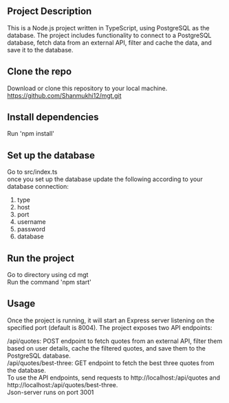 ## Project Description 
This is a Node.js project written in TypeScript, using PostgreSQL as the database. The project includes functionality to connect to a PostgreSQL database, fetch data from an external API, filter and cache the data, and save it to the database.

## Clone the repo
Download or clone this repository to your local machine.<br>
https://github.com/Shanmukhi12/mgt.git

## Install dependencies
Run 'npm install'

## Set up the database
Go to src/index.ts <br>
once you set up the database update the following according to your database connection: <br>

1. type
2. host
3. port
4. username
5. password 
6. database

## Run the project
Go to directory using cd mgt<br>
Run the command 'npm start'

## Usage
Once the project is running, it will start an Express server listening on the specified port (default is 8004). The project exposes two API endpoints: <br>

/api/quotes: POST endpoint to fetch quotes from an external API, filter them based on user details, cache the filtered quotes, and save them to the PostgreSQL database. <br>
/api/quotes/best-three: GET endpoint to fetch the best three quotes from the database. <br>
To use the API endpoints, send requests to http://localhost:<port>/api/quotes and http://localhost:<port>/api/quotes/best-three. <br>
Json-server runs on port 3001
